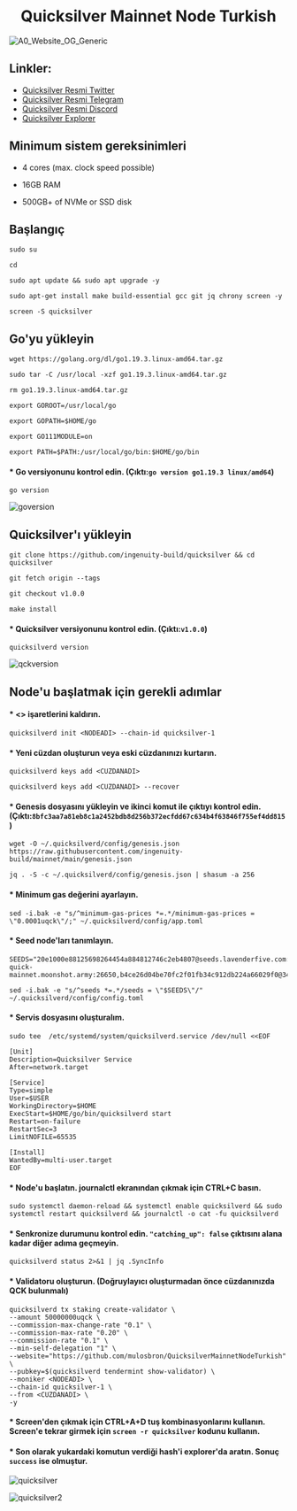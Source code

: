 # <h1 align="center"> Quicksilver Mainnet Node Turkish </h1> 
![A0_Website_OG_Generic](https://miro.medium.com/max/1200/1*iJTk82YFiyxv_qDWPzURSw.png)

## Linkler:
 * [Quicksilver Resmi Twitter](https://twitter.com/quicksilverzone)
 * [Quicksilver Resmi Telegram](https://t.me/quicksilverzone)
 * [Quicksilver Resmi Discord](https://discord.gg/TTvGzjFTPD)
 * [Quicksilver Explorer](https://quicksilver.explorers.guru/)
 
## Minimum sistem gereksinimleri

* 4 cores (max. clock speed possible)

* 16GB RAM

* 500GB+ of NVMe or SSD disk

## Başlangıç
```
sudo su

cd

sudo apt update && sudo apt upgrade -y

sudo apt-get install make build-essential gcc git jq chrony screen -y

screen -S quicksilver
```

## Go'yu yükleyin
```
wget https://golang.org/dl/go1.19.3.linux-amd64.tar.gz

sudo tar -C /usr/local -xzf go1.19.3.linux-amd64.tar.gz

rm go1.19.3.linux-amd64.tar.gz

export GOROOT=/usr/local/go

export GOPATH=$HOME/go

export GO111MODULE=on

export PATH=$PATH:/usr/local/go/bin:$HOME/go/bin
```

#### * Go versiyonunu kontrol edin. (Çıktı:`go version go1.19.3 linux/amd64`)
```
go version
```
![goversion](https://user-images.githubusercontent.com/91866065/208239917-629f76d2-419f-4372-a933-4c8f1b63ba54.png)

## Quicksilver'ı yükleyin
```
git clone https://github.com/ingenuity-build/quicksilver && cd quicksilver

git fetch origin --tags

git checkout v1.0.0

make install
```

#### * Quicksilver versiyonunu kontrol edin. (Çıktı:`v1.0.0`)
```
quicksilverd version
```
![qckversion](https://user-images.githubusercontent.com/91866065/208240758-cb50e8a6-28f3-40ca-9f1e-c3526d72731c.png)

## Node'u başlatmak için gerekli adımlar

#### * <> işaretlerini kaldırın.
```
quicksilverd init <NODEADI> --chain-id quicksilver-1
```

#### * Yeni cüzdan oluşturun veya eski cüzdanınızı kurtarın.
```
quicksilverd keys add <CUZDANADI>

quicksilverd keys add <CUZDANADI> --recover
```

#### * Genesis dosyasını yükleyin ve ikinci komut ile çıktıyı kontrol edin. (Çıktı:`8bfc3aa7a81eb8c1a2452bdb8d256b372ecfdd67c634b4f63846f755ef4dd815`)
```
wget -O ~/.quicksilverd/config/genesis.json https://raw.githubusercontent.com/ingenuity-build/mainnet/main/genesis.json

jq . -S -c ~/.quicksilverd/config/genesis.json | shasum -a 256
```

#### * Minimum gas değerini ayarlayın.
```
sed -i.bak -e "s/^minimum-gas-prices *=.*/minimum-gas-prices = \"0.0001uqck\"/;" ~/.quicksilverd/config/app.toml
```
#### * Seed node'ları tanımlayın.
```
SEEDS="20e1000e88125698264454a884812746c2eb4807@seeds.lavenderfive.com:11156,babc3f3f7804933265ec9c40ad94f4da8e9e0017@seed.rhinostake.com:11156,00f51227c4d5d977ad7174f1c0cea89082016ba2@seed-quick-mainnet.moonshot.army:26650,b4ce26d04be70fc2f01fb34c912db224a66029f0@34.132.212.0:26656"

sed -i.bak -e "s/^seeds *=.*/seeds = \"$SEEDS\"/" ~/.quicksilverd/config/config.toml
```

#### * Servis dosyasını oluşturalım.
```
sudo tee  /etc/systemd/system/quicksilverd.service /dev/null <<EOF

[Unit]
Description=Quicksilver Service
After=network.target

[Service]
Type=simple
User=$USER
WorkingDirectory=$HOME
ExecStart=$HOME/go/bin/quicksilverd start
Restart=on-failure
RestartSec=3
LimitNOFILE=65535

[Install]
WantedBy=multi-user.target
EOF
```

#### * Node'u başlatın. journalctl ekranından çıkmak için CTRL+C basın.
```
sudo systemctl daemon-reload && systemctl enable quicksilverd && sudo systemctl restart quicksilverd && journalctl -o cat -fu quicksilverd
```

#### * Senkronize durumunu kontrol edin. `"catching_up": false` çıktısını alana kadar diğer adıma geçmeyin.
```
quicksilverd status 2>&1 | jq .SyncInfo
```

#### * Validatoru oluşturun. (Doğruylayıcı oluşturmadan önce cüzdanınızda QCK bulunmalı)
```
quicksilverd tx staking create-validator \
--amount 50000000uqck \
--commission-max-change-rate "0.1" \
--commission-max-rate "0.20" \
--commission-rate "0.1" \
--min-self-delegation "1" \
--website="https://github.com/mulosbron/QuicksilverMainnetNodeTurkish" \
--pubkey=$(quicksilverd tendermint show-validator) \
--moniker <NODEADI> \
--chain-id quicksilver-1 \
--from <CUZDANADI> \
-y
```

#### * Screen'den çıkmak için CTRL+A+D tuş kombinasyonlarını kullanın. Screen'e tekrar girmek için `screen -r quicksilver` kodunu kullanın.

#### * Son olarak yukardaki komutun verdiği hash'i explorer'da aratın. Sonuç `success` ise olmuştur.
![quicksilver](https://user-images.githubusercontent.com/91866065/208239193-54d83ef4-5135-4f69-99eb-c9e945dc1752.png)

![quicksilver2](https://user-images.githubusercontent.com/91866065/208239258-133168ab-fa12-43a0-aa62-0eaeb8b0a3e7.png)
